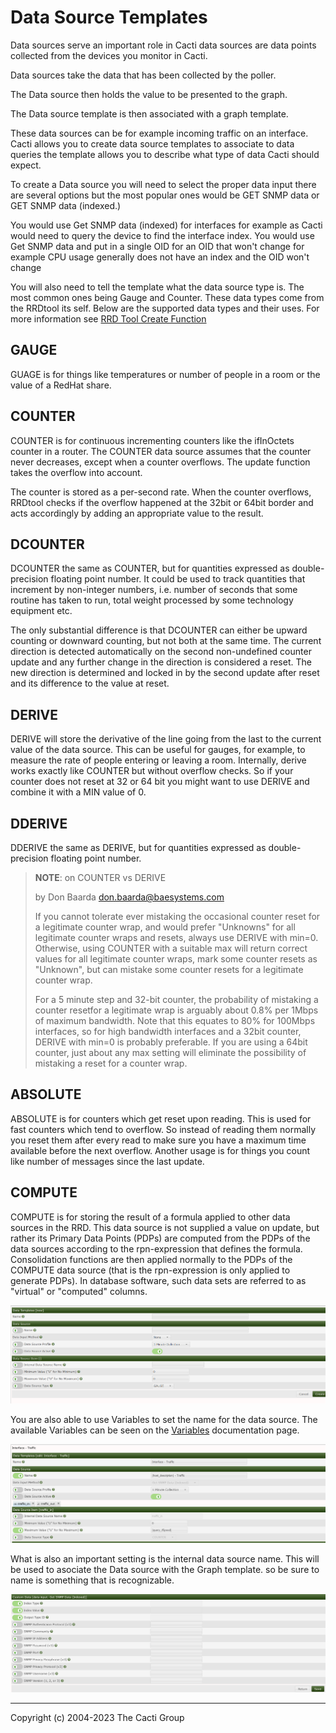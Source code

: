 # Data Source Templates

Data sources serve an important role in Cacti data sources are data points
collected from the devices you monitor in Cacti.

Data sources take the data that has been collected by the poller.

The Data source then holds the value to be presented to the graph.

The Data source template is then associated with a graph template.

These data sources can be for example incoming traffic on an interface. Cacti
allows you to create data source templates to associate to data queries the
template allows you to describe what type of data Cacti should expect.

To create a Data source you will need to select the proper data input there are
several options but the most popular ones would be GET SNMP data or GET SNMP
data (indexed.)

You would use Get SNMP data (indexed) for interfaces for example as Cacti would
need to query the device to find the interface index. You would use Get SNMP
data and put in a single OID for an OID that won't change for example CPU usage
generally does not have an index and the OID won't change

You will also need to tell the template what the data source type is. The most
common ones being Gauge and Counter. These data types come from the RRDtool its
self. Below are the supported data types and their uses. For more information
see
[RRD Tool Create Function](https://oss.oetiker.ch/rrdtool/doc/rrdcreate.en.html)

## GAUGE

GUAGE is for things like temperatures or number of people in a room or the value
of a RedHat share.

## COUNTER

COUNTER is for continuous incrementing counters like the ifInOctets counter in a
router. The COUNTER data source assumes that the counter never decreases, except
when a counter overflows. The update function takes the overflow into account.

The counter is stored as a per-second rate. When the counter overflows, RRDtool
checks if the overflow happened at the 32bit or 64bit border and acts
accordingly by adding an appropriate value to the result.

## DCOUNTER

DCOUNTER the same as COUNTER, but for quantities expressed as double-precision
floating point number. It could be used to track quantities that increment by
non-integer numbers, i.e. number of seconds that some routine has taken to run,
total weight processed by some technology equipment etc.

The only substantial difference is that DCOUNTER can either be upward counting
or downward counting, but not both at the same time. The current direction is
detected automatically on the second non-undefined counter update and any
further change in the direction is considered a reset. The new direction is
determined and locked in by the second update after reset and its difference to
the value at reset.

## DERIVE

DERIVE will store the derivative of the line going from the last to the current
value of the data source. This can be useful for gauges, for example, to measure
the rate of people entering or leaving a room. Internally, derive works exactly
like COUNTER but without overflow checks. So if your counter does not reset at
32 or 64 bit you might want to use DERIVE and combine it with a MIN value of 0.

## DDERIVE

DDERIVE the same as DERIVE, but for quantities expressed as double-precision
floating point number.

> **NOTE**: on COUNTER vs DERIVE
>
> by Don Baarda <don.baarda@baesystems.com>
>
> If you cannot tolerate ever mistaking the occasional counter reset for a
> legitimate counter wrap, and would prefer "Unknowns" for all legitimate
> counter wraps and resets, always use DERIVE with min=0. Otherwise, using
> COUNTER with a suitable max will return correct values for all legitimate
> counter wraps, mark some counter resets as "Unknown", but can mistake some
> counter resets for a legitimate counter wrap.
>
> For a 5 minute step and 32-bit counter, the probability of mistaking a counter
> resetfor a legitimate wrap is arguably about 0.8% per 1Mbps of maximum
> bandwidth. Note that this equates to 80% for 100Mbps interfaces, so for high
> bandwidth interfaces and a 32bit counter, DERIVE with min=0 is probably
> preferable. If you are using a 64bit counter, just about any max setting will
> eliminate the possibility of mistaking a reset for a counter wrap.

## ABSOLUTE

ABSOLUTE is for counters which get reset upon reading. This is used for fast
counters which tend to overflow. So instead of reading them normally you reset
them after every read to make sure you have a maximum time available before the
next overflow. Another usage is for things you count like number of messages
since the last update.

## COMPUTE

COMPUTE is for storing the result of a formula applied to other data sources in
the RRD. This data source is not supplied a value on update, but rather its
Primary Data Points (PDPs) are computed from the PDPs of the data sources
according to the rpn-expression that defines the formula. Consolidation
functions are then applied normally to the PDPs of the COMPUTE data source (that
is the rpn-expression is only applied to generate PDPs). In database software,
such data sets are referred to as "virtual" or "computed" columns.

![Data-Source-Templates](images/datasource-template-create.png)

You are also able to use Variables to set the name for the data source. The
available Variables can be seen on the
[Variables](https://github.com/Cacti/documentation/blob/develop/Variables.md)
documentation page.

![Data-Source-Templates](images/datasource-template.png)

What is also an important setting is the internal data source name. This will be
used to asociate the Data source with the Graph template. so be sure to name is
something that is recognizable.

![Data-Source-Templates](images/datasource-template2.png)

---

Copyright (c) 2004-2023 The Cacti Group
